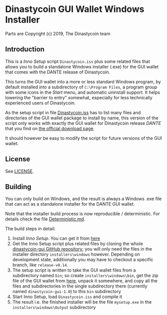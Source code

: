 # Dinastycoin GUI Wallet Windows Installer #

Parts are Copyright (c) 2019, The Dinastycoin team

## Introduction ##

This is a *Inno Setup* script `Dinastycoin.iss` plus some related files
that allows you to build a standalone Windows installer (.exe) for
the GUI wallet that comes with the DANTE release of Dinastycoin.

This turns the GUI wallet into a more or less standard Windows program,
by default installed into a subdirectory of `C:\Program Files`, a
program group with some icons in the *Start* menu, and automatic
uninstall support. It helps lowering the "barrier to entry"
somewhat, especially for less technically experienced users of
Dinastycoin.

As the setup script in file [Dinastycoin.iss](Dinastycoin.iss) has to list many
files and directories of the GUI wallet package to install by name,
this version of the script only works with exactly the GUI wallet
for Dinastycoin release *DANTE* that you find on
[the official download page](https://dinastycoin.com/downloads/).

It should however be easy to modify the script for future
versions of the GUI wallet.

## License ##

See [LICENSE](LICENSE).

## Building ##

You can only build on Windows, and the result is always a
Windows .exe file that can act as a standalone installer for the
DANTE GUI wallet.

Note that the installer build process is now reproducible / deterministic. For details check the file [Deterministic.md](Deterministic.md).

The build steps in detail:

1. Install *Inno Setup*. You can get it from [here](http://www.jrsoftware.org/isdl.php)
2. Get the Inno Setup script plus related files by cloning the whole [dinastycoin-gui GitHub repository](https://github.com/dinastyoffreedom/newdinasty-gui); you will only need the files in the installer directory `installers\windows` however. Depending on development state, additionally you may have to checkout a specific branch, like `release-v0.14`.
3. The setup script is written to take the GUI wallet files from a subdirectory named `bin`; so create `installers\windows\bin`, get the zip file of the GUI wallet from [here](https://dinastycoin.com/downloads/), unpack it somewhere, and copy all the files and subdirectories in the single subdirectory there (currently named `dinastycoin-gui-1.0`) to this `bin` subdirectory
4. Start Inno Setup, load `Dinastycoin.iss` and compile it
5. The result i.e. the finished installer will be the file `mysetup.exe` in the `installers\windows\Output` subdirectory 

